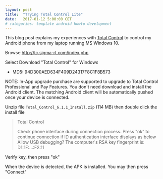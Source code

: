 ```yaml
---
layout: post
title:  "Trying Total Control Lite"
date:   2017-01-12 5:00:00 CET
# categories: template android howto development
---
```

<!-- markdown-link-check-disable -->

This blog post explains my experiences with [Total Control](http://tc.sigma-rt.com/index.php) to control my Android phone from my laptop running MS Windows 10.

Browse <http://tc.sigma-rt.com/index.php>

Select Download "Total Control" for Windows

* MD5: 94D300AED634F409D24317F8C1F8B573

NOTE: In-App upgrade purchase are supported to upgrade to Total Control Professional and Pay Features.
You don't need download and install the Android client. The matching Android client will be automatically pushed once your device is connected.

Unzip file `Total_Control_6.1.1_Install.zip` (114 MB)
then double click the install file

> Total Control
>
> Check phone interface during connection process.
> Press "ok" to continue connection if ID authentication interface displays as below
> Allow USB debugging?
> The computer's RSA key fingerprint is:
> D1:1F:...:F2:11

Verify key, then press "ok"

When the device is detected, the APK is installed.
You may then press "Connect"

<!-- markdown-link-check-enable -->
<!-- EOF -->
